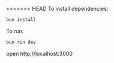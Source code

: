 <<<<<<< HEAD
To install dependencies:
```sh
bun install
```

To run:
```sh
bun run dev
```
open http://localhost:3000

